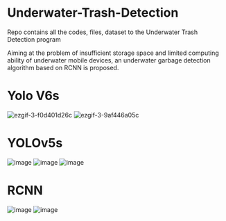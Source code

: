 # Underwater-Trash-Detection
Repo contains all the codes, files, dataset to the Underwater Trash Detection program

Aiming at the problem of insufficient storage space and limited computing ability of underwater mobile devices, an underwater garbage detection algorithm based on RCNN is proposed.

# Yolo V6s
![ezgif-3-f0d401d26c](https://user-images.githubusercontent.com/95328038/216822228-72bc3f07-26ae-40cd-9aac-05f9b787a606.gif)
![ezgif-3-9af446a05c](https://user-images.githubusercontent.com/95328038/216822609-e710d82a-49a4-49a9-ac3f-4ba785758442.gif)


# YOLOv5s

![image](https://user-images.githubusercontent.com/95328038/208173120-b0b82a10-3c34-4f2e-bba3-f815c5a2ac67.png)
![image](https://user-images.githubusercontent.com/95328038/208173150-08a04c72-4c7c-420d-bae2-fe404c4af683.png)
![image](https://user-images.githubusercontent.com/95328038/208173203-d620b2b7-1953-4e6f-aaa2-96d0adc95bdf.png)


# RCNN
![image](https://user-images.githubusercontent.com/95328038/204123052-6e0a0106-82e5-4804-8600-7549e67226b9.png)
![image](https://user-images.githubusercontent.com/95328038/204123064-2b195c5c-dd84-4aa9-9ce1-10fc1032397e.png)



